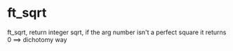 # ft_sqrt
ft_sqrt, return integer sqrt, if the arg number isn't a perfect square it returns 0 ==> dichotomy way
